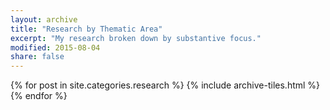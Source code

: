 ```yaml
---
layout: archive
title: "Research by Thematic Area"
excerpt: "My research broken down by substantive focus."
modified: 2015-08-04
share: false
---
```


<div class="tiles tiles-right">
{% for post in site.categories.research %}
  {% include archive-tiles.html %}
{% endfor %}
</div><!-- /.tiles -->
